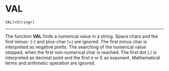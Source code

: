 # VAL

```
VAL(<String>)
```

---

The function **VAL** finds a numerical value in a string. Space chars and the first minus- (-) and plus-char (+) are ignored. The first minus char is interpreted as negative prefix. The searching of the numerical value stopped, when the first non-numerical char is reached. The first dot (.) is interpreted as decimal point and the first e or E as exponent. Mathematical terms and arithmetic operation are ignored.
